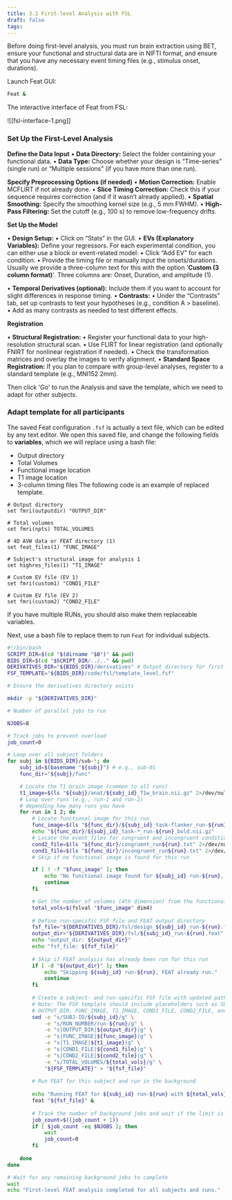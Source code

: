 ```yaml
---
title: 3.2 First-level Analysis with FSL
draft: false
tags:
---
```

Before doing first-level analysis, you must run brain extraction using BET, ensure your functional and structural data are in NIFTI format, and ensure that you have any necessary event timing files (e.g., stimulus onset, durations). 

Launch Feat GUI: 

```bash
Feat &
```
The interactive interface of Feat from FSL:

![[fsl-interface-1.png]]

### Set Up the First-Level Analysis

**Define the Data Input**
• **Data Directory:**
Select the folder containing your functional data.
• **Data Type:**
Choose whether your design is “Time-series” (single run) or “Multiple sessions” (if you have more than one run).

**Specify Preprocessing Options (if needed)**
• **Motion Correction:** Enable MCFLIRT if not already done.
• **Slice Timing Correction:** Check this if your sequence requires correction (and if it wasn’t already applied).
• **Spatial Smoothing:** Specify the smoothing kernel size (e.g., 5 mm FWHM).
• **High-Pass Filtering:** Set the cutoff (e.g., 100 s) to remove low-frequency drifts.

**Set Up the Model**

• **Design Setup:** • Click on “Stats” in the GUI.
• **EVs (Explanatory Variables):** Define your regressors. For each experimental condition, you can either use a block or event-related model:
• Click “Add EV” for each condition.
• Provide the timing file or manually input the onsets/durations.
Usually we provide a three-column text for this with the option '**Custom (3 column format)**'. Three columns are: Onset, Duration, and amplitude (1). 

• **Temporal Derivatives (optional):** Include them if you want to account for slight differences in response timing.
• **Contrasts:**
• Under the “Contrasts” tab, set up contrasts to test your hypotheses (e.g., condition A > baseline).
• Add as many contrasts as needed to test different effects.

**Registration**

• **Structural Registration:**
• Register your functional data to your high-resolution structural scan.
• Use FLIRT for linear registration (and optionally FNIRT for nonlinear registration if needed).
• Check the transformation matrices and overlay the images to verify alignment.
• **Standard Space Registration:** If you plan to compare with group-level analyses, register to a standard template (e.g., MNI152 2mm).

Then click 'Go' to run the Analysis and save the template, which we need to adapt for other subjects. 

### Adapt template for all participants

The saved Feat configuration `.fsf` is actually a text file, which can be edited by any text editor. We open this saved file, and change the following fields to **variables**, which we will replace using a bash file:

- Output directory
- Total Volumes
- Functional image location
- T1 image location
- 3-column timing files
The following code is an example of replaced template. 

```
# Output directory
set fmri(outputdir) "OUTPUT_DIR"

# Total volumes
set fmri(npts) TOTAL_VOLUMES

# 4D AVW data or FEAT directory (1)
set feat_files(1) "FUNC_IMAGE"

# Subject's structural image for analysis 1
set highres_files(1) "T1_IMAGE"

# Custom EV file (EV 1)
set fmri(custom1) "COND1_FILE"

# Custom EV file (EV 2)
set fmri(custom2) "COND2_FILE"

```

If you have multiple RUNs, you should also make them replaceable variables. 

Next, use a bash file to replace them to run `Feat` for individual subjects. 

```bash 
#!/bin/bash
SCRIPT_DIR=$(cd "$(dirname "$0")" && pwd)
BIDS_DIR=$(cd "$SCRIPT_DIR/../.." && pwd)
DERIVATIVES_DIR="${BIDS_DIR}/derivatives" # Output directory for first-level results
FSF_TEMPLATE="${BIDS_DIR}/code/fsl/template_level.fsf"

# Ensure the derivatives directory exists

mkdir -p "${DERIVATIVES_DIR}" 

# Number of parallel jobs to run

NJOBS=8

# Track jobs to prevent overload
job_count=0

# Loop over all subject folders
for subj in ${BIDS_DIR}/sub-*; do
	subj_id=$(basename "${subj}") # e.g., sub-01
	func_dir="${subj}/func"

	# Locate the T1 brain image (common to all runs)
	t1_image=$(ls "${subj}/anat/${subj_id}_T1w_brain.nii.gz" 2>/dev/null | head -n 1)
	# Loop over runs (e.g., run-1 and run-2)
	# depending how many runs you have
	for run in 1 2; do
		# Locate functional image for this run
		func_image=$(ls "${func_dir}/${subj_id}_task-flanker_run-${run}_bold.nii.gz" 2>/dev/null | head -n 1)
		echo "${func_dir}/${subj_id}_task-*_run-${run}_bold.nii.gz"
		# Locate the event files for congruent and incongruent conditions for this run
		cond2_file=$(ls "${func_dir}/congruent_run${run}.txt" 2>/dev/null | head -n 1)
		cond1_file=$(ls "${func_dir}/incongruent_run${run}.txt" 2>/dev/null | head -n 1)
		# Skip if no functional image is found for this run

		if [ ! -f "$func_image" ]; then
			echo "No functional image found for ${subj_id} run-${run}, skipping..."
			continue
		fi

		# Get the number of volumes (4th dimension) from the functional image
		total_vols=$(fslval "$func_image" dim4)
		
		# Define run-specific FSF file and FEAT output directory
		fsf_file="${DERIVATIVES_DIR}/fsl/design_${subj_id}_run-${run}.fsf"
		output_dir="${DERIVATIVES_DIR}/fsl/${subj_id}_run-${run}.feat"
		echo "output_dir: ${output_dir}"
		echo "fsf_file: ${fsf_file}"
		
		# Skip if FEAT analysis has already been run for this run
		if [ -d "${output_dir}" ]; then
			echo "Skipping ${subj_id} run-${run}, FEAT already run."
			continue
		fi
	
		# Create a subject- and run-specific FSF file with updated paths and parameters.
		# Note: The FSF template should include placeholders such as SUBJ-ID, RUN_NUMBER,
		# OUTPUT_DIR, FUNC_IMAGE, T1_IMAGE, COND1_FILE, COND2_FILE, and TOTAL_VOLUMES.
		sed -e "s/SUBJ-ID/${subj_id}/g" \
			-e "s/RUN_NUMBER/run-${run}/g" \
			-e "s|OUTPUT_DIR|${output_dir}|g" \
			-e "s|FUNC_IMAGE|${func_image}|g" \
			-e "s|T1_IMAGE|${t1_image}|g" \
			-e "s|COND1_FILE|${cond1_file}|g" \
			-e "s|COND2_FILE|${cond2_file}|g" \
			-e "s/TOTAL_VOLUMES/${total_vols}/g" \
			"${FSF_TEMPLATE}" > "${fsf_file}"
		
		# Run FEAT for this subject and run in the background
		
		echo "Running FEAT for ${subj_id} run-${run} with ${total_vols} volumes..."
		feat "${fsf_file}" &
		
		# Track the number of background jobs and wait if the limit is reached
		job_count=$((job_count + 1))
		if [ $job_count -eq $NJOBS ]; then
			wait
			job_count=0
		fi
		
	done
done

# Wait for any remaining background jobs to complete
wait
echo "First-level FEAT analysis completed for all subjects and runs."
```


